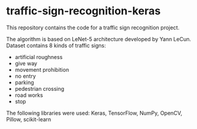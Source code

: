 # traffic-sign-recognition-keras

This repository contains the code for a traffic sign recognition project.

The algorithm is based on LeNet-5 architecture developed by Yann LeCun.
Dataset contains 8 kinds of traffic signs: 
- artificial roughness 
- give way
- movement prohibition
- no entry
- parking
- pedestrian crossing
- road works
- stop

The following libraries were used: Keras, TensorFlow, NumPy, OpenCV, Pillow, scikit-learn
